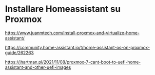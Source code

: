 # Installare Homeassistant su Proxmox

https://www.juanmtech.com/install-proxmox-and-virtualize-home-assistant/

https://community.home-assistant.io/t/home-assistant-os-on-proxmox-guide/262263

https://jhartman.pl/2021/11/08/proxmox-7-cant-boot-to-uefi-home-assistant-and-other-uefi-images

